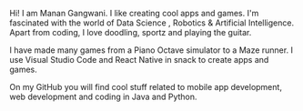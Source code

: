 Hi! I am Manan Gangwani. I like creating cool apps and games. I'm fascinated with the world of Data Science , Robotics & Artificial Intelligence. Apart from coding, I love doodling, sportz and playing the guitar.

I have made many games from a Piano Octave simulator to a Maze runner. I use Visual Studio Code and React Native in snack to create apps and games. 

On my GitHub you will find cool stuff related to mobile app development, web development and coding in Java and Python. 
<!---
Manan861/Manan861 is a ✨ special ✨ repository because its `README.md` (this file) appears on your GitHub profile.
You can click the Preview link to take a look at your changes.
--->
